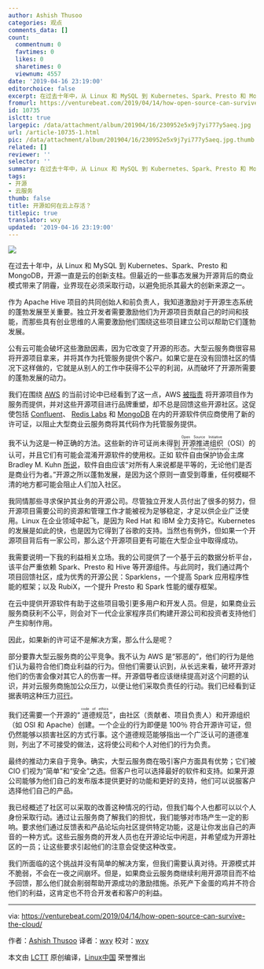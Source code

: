 ```yaml
---
author: Ashish Thusoo
categories: 观点
comments_data: []
count:
  commentnum: 0
  favtimes: 0
  likes: 0
  sharetimes: 0
  viewnum: 4557
date: '2019-04-16 23:19:00'
editorchoice: false
excerpt: 在过去十年中，从 Linux 和 MySQL 到 Kubernetes、Spark、Presto 和 MongoDB，开源一直是云创新的支柱。但最近的事态发展为开源背后的商业模式带来了阴霾，业界现在必须采取行动，以避免扼杀其最大的创新来源之一。
fromurl: https://venturebeat.com/2019/04/14/how-open-source-can-survive-the-cloud/
id: 10735
islctt: true
largepic: /data/attachment/album/201904/16/230952e5x9j7yi777y5aeq.jpg
url: /article-10735-1.html
pic: /data/attachment/album/201904/16/230952e5x9j7yi777y5aeq.jpg.thumb.jpg
related: []
reviewer: ''
selector: ''
summary: 在过去十年中，从 Linux 和 MySQL 到 Kubernetes、Spark、Presto 和 MongoDB，开源一直是云创新的支柱。但最近的事态发展为开源背后的商业模式带来了阴霾，业界现在必须采取行动，以避免扼杀其最大的创新来源之一。
tags:
- 开源
- 云服务
thumb: false
title: 开源如何在云上存活？
titlepic: true
translator: wxy
updated: '2019-04-16 23:19:00'
---
```


![](/data/attachment/album/201904/16/230952e5x9j7yi777y5aeq.jpg)


在过去十年中，从 Linux 和 MySQL 到 Kubernetes、Spark、Presto 和 MongoDB，开源一直是云的创新支柱。但最近的一些事态发展为开源背后的商业模式带来了阴霾，业界现在必须采取行动，以避免扼杀其最大的创新来源之一。


作为 Apache Hive 项目的共同创始人和前负责人，我知道激励对于开源生态系统的蓬勃发展至关重要。独立开发者需要激励他们为开源项目贡献自己的时间和技能，而那些具有创业思维的人需要激励他们围绕这些项目建立公司以帮助它们蓬勃发展。


公有云可能会破坏这些激励因素，因为它改变了开源的形态。大型云服务商很容易将开源项目拿来，并将其作为托管服务提供个客户。如果它是在没有回馈社区的情况下这样做的，它就是从别人的工作中获得不公平的利润，从而破坏了开源所需要的蓬勃发展的动力。


我们在围绕 [AWS](https://venturebeat.com/2019/01/17/amazons-aws-launches-full-managed-data-backup-service/) 的当前讨论中已经看到了这一点，AWS [被指责](https://techcrunch.com/2019/01/09/aws-gives-open-source-the-middle-finger/) 将开源项目作为服务而提供，并对这些开源项目进行品牌重塑，却不总是回馈这些开源社区。这促使包括 [Confluent](https://www.confluent.io/blog/license-changes-confluent-platform)、 [Redis Labs](https://redislabs.com/blog/redis-license-bsd-will-remain-bsd/) 和 [MongoDB](https://www.mongodb.com/press/mongodb-issues-new-server-side-public-license-for-mongodb-community-server) 在内的开源软件供应商使用了新的许可证，以阻止大型商业云服务商将其代码作为托管服务提供。


我不认为这是一种正确的方法。这些新的许可证尚未得到<ruby> 开源推进组织 <rp>  （ </rp> <rt>  Open Source Initiative </rt> <rp>  ） </rp></ruby>（OSI）的认可，并且它们有可能会混淆开源软件的使用权。正如<ruby> 软件自由保护协会 <rp>  （ </rp> <rt>  Software Freedom Conservancy </rt> <rp>  ） </rp></ruby>主席 Bradley M. Kuhn [所说](https://www.businessinsider.com/amazon-web-services-open-source-licensing-undermine-2018-12)，软件自由应该“对所有人来说都是平等的，无论他们是否是商业行为者。”开源之所以蓬勃发展，是因为这个原则一直受到尊重，任何模糊不清的地方都可能会阻止人们加入社区。


我同情那些寻求保护其业务的开源公司。尽管独立开发人员付出了很多的努力，但开源项目需要公司的资源和管理工作才能被视为足够稳定，才足以供企业广泛使用。Linux 在企业领域中起飞，是因为 Red Hat 和 IBM 全力支持它。Kubernetes 的发展是如此的快，也是因为它得到了谷歌的支持。当然也有例外，但如果一个开源项目背后有一家公司，那么这个开源项目更有可能在大型企业中取得成功。


我需要说明一下我的利益相关立场。我的公司提供了一个基于云的数据分析平台，该平台严重依赖 Spark、Presto 和 Hive 等开源组件。与此同时，我们通过两个项目回馈社区，成为优秀的开源公民：Sparklens，一个提高 Spark 应用程序性能的框架；以及 RubiX，一个提升 Presto 和 Spark 性能的缓存框架。


在云中提供开源软件有助于这些项目吸引更多用户和开发人员。但是，如果商业云服务商获利不公平，则会对下一代企业家程序员们构建开源公司和投资者支持他们产生抑制作用。


因此，如果新的许可证不是解决方案，那么什么是呢？


部分要靠大型云服务商的公平竞争。我不认为 AWS 是“邪恶的”，他们的行为是他们认为最符合他们商业利益的行为。但他们需要认识到，从长远来看，破坏开源对他们的伤害会像对其它人的伤害一样。开源倡导者应该继续提高对这个问题的认识，并对云服务商施加公众压力，以便让他们采取负责任的行动。我们已经看到证据表明这种压力[可行](https://www.geekwire.com/2018/firecracker-amazon-web-services-reinvents-serverless-computing-infrastructure-open-source-reputation/)。


我们还需要一个开源的“<ruby> 道德规范 <rp>  （ </rp> <rt>  code of ethics </rt> <rp>  ） </rp></ruby>”，由社区（贡献者、项目负责人）和开源组织（如 OSI 和 Apache）创建。一个企业的行为即便是 100％ 符合开源许可证，但仍然能够以损害社区的方式行事。这个道德规范能够指出一个广泛认可的道德准则，列出了不可接受的做法，这将使公司和个人对他们的行为负责。


最终的推动力来自于竞争。确实，大型云服务商在吸引客户方面具有优势；它们被 CIO 们视为“简单”和“安全”之选。但客户也可以选择最好的软件和支持。如果开源公司能够为他们自己的发布版本提供更好的功能和更好的支持，他们可以说服客户选择他们自己的产品。


我已经概述了社区可以采取的改善这种情况的行动，但我们每个人也都可以以个人身份采取行动。通过让云服务商了解我们的担忧，我们能够对市场产生一定的影响。要求他们通过反馈表和产品论坛向社区提供特定功能，这是让你发出自己的声音的一种方式。这些云服务商的开发人员也在开源论坛中闲逛，并希望成为开源社区的一员；让这些要求引起他们的注意会促使这种改变。


我们所面临的这个挑战并没有简单的解决方案，但我们需要认真对待。开源模式并不脆弱，不会在一夜之间崩坏。但是，如果商业云服务商继续利用开源项目而不给予回馈，那么他们就会削弱帮助开源成功的激励措施。杀死产下金蛋的鸡并不符合他们的利益，这肯定也不符合开发者和客户的利益。




---


via: <https://venturebeat.com/2019/04/14/how-open-source-can-survive-the-cloud/> 


作者：[Ashish Thusoo](https://venturebeat.com/author/ashish-thusoo-qubole/) 译者：[wxy](https://github.com/wxy) 校对：[wxy](https://github.com/wxy)


本文由 [LCTT](https://github.com/LCTT/TranslateProject) 原创编译，[Linux中国](https://linux.cn/) 荣誉推出